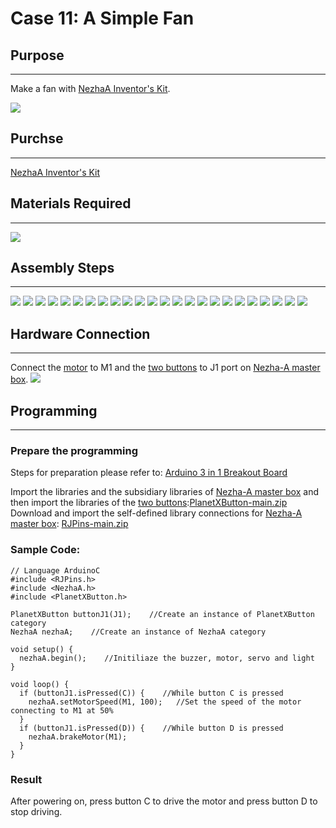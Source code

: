 # Case 11: A Simple Fan

## Purpose
---
Make a fan with [NezhaA Inventor's Kit](https://shop.elecfreaks.com/products/elecfreaks-arduino-36-in-1-nezha-a-inventors-kit?_pos=2&_sid=e1dfa3343&_ss=r).

![](./images/neza-a-case-11-01.png)

## Purchse
---
 [NezhaA Inventor's Kit](https://shop.elecfreaks.com/products/elecfreaks-arduino-36-in-1-nezha-a-inventors-kit?_pos=2&_sid=e1dfa3343&_ss=r)

## Materials Required
---
![](./images/neza-a-case-11-02.png)

## Assembly Steps
---
![](./images/neza-a-step-11-01.png)
![](./images/neza-a-step-11-02.png)
![](./images/neza-a-step-11-03.png)
![](./images/neza-a-step-11-04.png)
![](./images/neza-a-step-11-05.png)
![](./images/neza-a-step-11-06.png)
![](./images/neza-a-step-11-07.png)
![](./images/neza-a-step-11-08.png)
![](./images/neza-a-step-11-09.png)
![](./images/neza-a-step-11-10.png)
![](./images/neza-a-step-11-11.png)
![](./images/neza-a-step-11-12.png)
![](./images/neza-a-step-11-13.png)
![](./images/neza-a-step-11-14.png)
![](./images/neza-a-step-11-15.png)
![](./images/neza-a-step-11-16.png)
![](./images/neza-a-step-11-17.png)
![](./images/neza-a-step-11-18.png)
![](./images/neza-a-step-11-19.png)
![](./images/neza-a-step-11-20.png)
![](./images/neza-a-step-11-21.png)
![](./images/neza-a-step-11-22.png)
![](./images/neza-a-step-11-23.png)
![](./images/neza-a-step-11-24.png)

## Hardware Connection
---
Connect the [motor](https://www.elecfreaks.com/geekservo-motor-2kg-compatible-with-lego.html) to M1 and the [two buttons](https://www.elecfreaks.com/planetx-button.html) to J1 port on [Nezha-A master box](https://www.elecfreaks.com/arduino-3-in-1-master-control-box.html). ![](./images/neza-a-case-10-03.png)



## Programming
---
### Prepare the programming

Steps for preparation please refer to: [Arduino 3 in 1 Breakout Board](https://www.elecfreaks.com/learn-en/Arduino-3-in-1-box/Arduino-3-in-1-box.html)

Import the libraries and the subsidiary libraries of [Nezha-A master box](https://www.elecfreaks.com/arduino-3-in-1-master-control-box.html) and then import the libraries of the [two buttons](https://www.elecfreaks.com/planetx-button.html):[PlanetXButton-main.zip](https://github.com/elecfreaks/PlanetXButton/archive/refs/heads/main.zip)
Download and import the self-defined library connections for [Nezha-A master box](https://www.elecfreaks.com/arduino-3-in-1-master-control-box.html): [RJPins-main.zip](https://github.com/elecfreaks/RJPins/archive/refs/heads/main.zip) 

### Sample Code:
```
// Language ArduinoC
#include <RJPins.h>
#include <NezhaA.h>
#include <PlanetXButton.h>

PlanetXButton buttonJ1(J1);    //Create an instance of PlanetXButton category
NezhaA nezhaA;    //Create an instance of NezhaA category

void setup() {
  nezhaA.begin();    //Initiliaze the buzzer, motor, servo and light
}

void loop() {
  if (buttonJ1.isPressed(C)) {    //While button C is pressed
    nezhaA.setMotorSpeed(M1, 100);   //Set the speed of the motor connecting to M1 at 50%
  }
  if (buttonJ1.isPressed(D)) {    //While button D is pressed
    nezhaA.brakeMotor(M1);
  }
}
```

### Result
After powering on, press button C to drive the motor and press button D to stop driving. 
